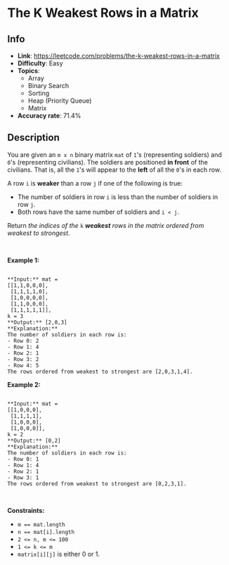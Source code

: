 # The K Weakest Rows in a Matrix

## Info  
- **Link**: https://leetcode.com/problems/the-k-weakest-rows-in-a-matrix
- **Difficulty**: Easy  
- **Topics**:   
    - Array
    - Binary Search
    - Sorting
    - Heap (Priority Queue)
    - Matrix
- **Accuracy rate**: 71.4%  

## Description  
    
You are given an `m x n` binary matrix `mat` of `1`'s (representing soldiers) and `0`'s (representing civilians). The soldiers are positioned **in front** of the civilians. That is, all the `1`'s will appear to the **left** of all the `0`'s in each row.


A row `i` is **weaker** than a row `j` if one of the following is true:


* The number of soldiers in row `i` is less than the number of soldiers in row `j`.
* Both rows have the same number of soldiers and `i < j`.


Return *the indices of the* `k` ***weakest** rows in the matrix ordered from weakest to strongest*.


 


**Example 1:**



```

**Input:** mat = 
[[1,1,0,0,0],
 [1,1,1,1,0],
 [1,0,0,0,0],
 [1,1,0,0,0],
 [1,1,1,1,1]], 
k = 3
**Output:** [2,0,3]
**Explanation:** 
The number of soldiers in each row is: 
- Row 0: 2 
- Row 1: 4 
- Row 2: 1 
- Row 3: 2 
- Row 4: 5 
The rows ordered from weakest to strongest are [2,0,3,1,4].

```

**Example 2:**



```

**Input:** mat = 
[[1,0,0,0],
 [1,1,1,1],
 [1,0,0,0],
 [1,0,0,0]], 
k = 2
**Output:** [0,2]
**Explanation:** 
The number of soldiers in each row is: 
- Row 0: 1 
- Row 1: 4 
- Row 2: 1 
- Row 3: 1 
The rows ordered from weakest to strongest are [0,2,3,1].

```

 


**Constraints:**


* `m == mat.length`
* `n == mat[i].length`
* `2 <= n, m <= 100`
* `1 <= k <= m`
* `matrix[i][j]` is either 0 or 1.


  
    
